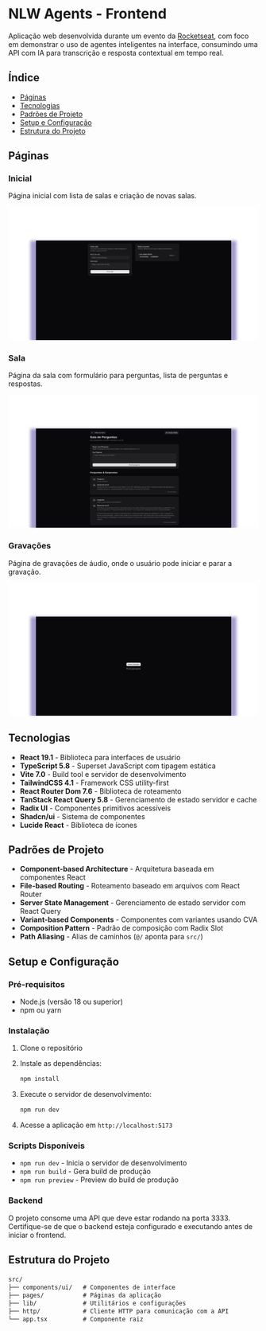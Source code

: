 # NLW Agents - Frontend

Aplicação web desenvolvida durante um evento da [Rocketseat](https://www.rocketseat.com.br/), com foco em demonstrar o uso de agentes inteligentes na interface, consumindo uma API com IA para transcrição e resposta contextual em tempo real.

## Índice

- [Páginas](#paginas)
- [Tecnologias](#tecnologias)
- [Padrões de Projeto](#padroes)
- [Setup e Configuração](#setupeconfiguracao)
- [Estrutura do Projeto](#estrutura)

## Páginas

### Inicial

Página inicial com lista de salas e criação de novas salas.

![Home](.github/home.png) 

### Sala

Página da sala com formulário para perguntas, lista de perguntas e respostas.

![Room](.github/room.png) 

### Gravações

Página de gravações de áudio, onde o usuário pode iniciar e parar a gravação.

![Record](.github/record-audio.png) 

## Tecnologias

- **React 19.1** - Biblioteca para interfaces de usuário
- **TypeScript 5.8** - Superset JavaScript com tipagem estática
- **Vite 7.0** - Build tool e servidor de desenvolvimento
- **TailwindCSS 4.1** - Framework CSS utility-first
- **React Router Dom 7.6** - Biblioteca de roteamento
- **TanStack React Query 5.8** - Gerenciamento de estado servidor e cache
- **Radix UI** - Componentes primitivos acessíveis
- **Shadcn/ui** - Sistema de componentes
- **Lucide React** - Biblioteca de ícones

## Padrões de Projeto

- **Component-based Architecture** - Arquitetura baseada em componentes React
- **File-based Routing** - Roteamento baseado em arquivos com React Router
- **Server State Management** - Gerenciamento de estado servidor com React Query
- **Variant-based Components** - Componentes com variantes usando CVA
- **Composition Pattern** - Padrão de composição com Radix Slot
- **Path Aliasing** - Alias de caminhos (`@/` aponta para `src/`)

## Setup e Configuração

### Pré-requisitos

- Node.js (versão 18 ou superior)
- npm ou yarn

### Instalação

1. Clone o repositório
2. Instale as dependências:
   ```bash
   npm install
   ```

3. Execute o servidor de desenvolvimento:
   ```bash
   npm run dev
   ```

4. Acesse a aplicação em `http://localhost:5173`

### Scripts Disponíveis

- `npm run dev` - Inicia o servidor de desenvolvimento
- `npm run build` - Gera build de produção
- `npm run preview` - Preview do build de produção

### Backend

O projeto consome uma API que deve estar rodando na porta 3333. Certifique-se de que o backend esteja configurado e executando antes de iniciar o frontend.

## Estrutura do Projeto

```
src/
├── components/ui/   # Componentes de interface
├── pages/           # Páginas da aplicação
├── lib/             # Utilitários e configurações
├── http/            # Cliente HTTP para comunicação com a API
└── app.tsx          # Componente raiz
``` 